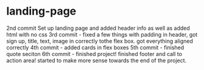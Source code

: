 # landing-page
2nd commit Set up landing page and added header info as well as added html with no css
3rd commit - fixed a few things with padding in header, got sign up, title, text, image in correctly tothe flex box. got everything aligned correctly
4th commit - added cards in flex boxes
5th commit - finished quote seciton
6th commit - finished project! finished footer and call to action area! started to make more sense towards the end of the project.